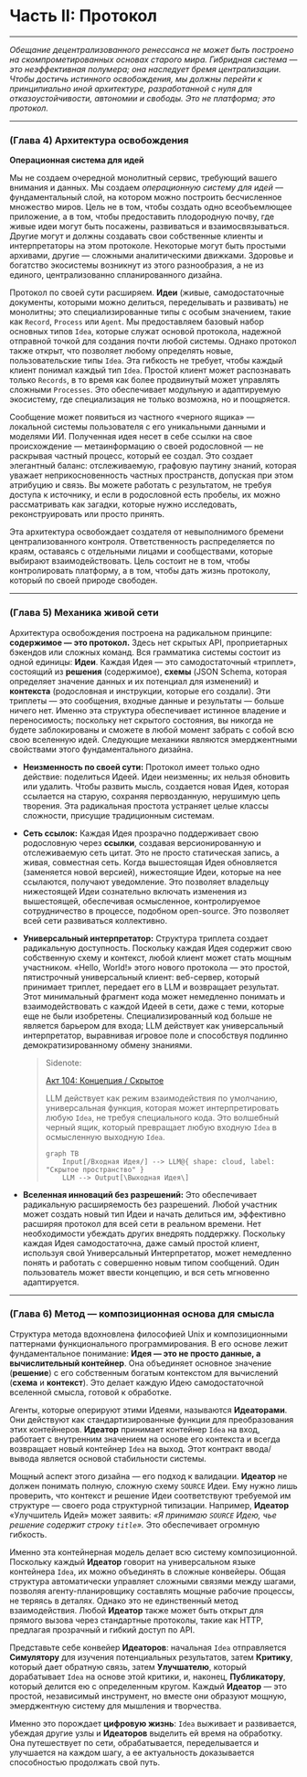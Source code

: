 # Часть II: Протокол

---

_Обещание децентрализованного ренессанса не может быть построено на скомпрометированных основах старого мира. Гибридная система — это неэффективная полумера; она наследует бремя централизации. Чтобы достичь истинного освобождения, мы должны перейти к принципиально иной архитектуре, разработанной с нуля для отказоустойчивости, автономии и свободы. Это не платформа; это протокол._

---

### (Глава 4) Архитектура освобождения

**Операционная система для идей**

Мы не создаем очередной монолитный сервис, требующий вашего внимания и данных. Мы создаем _операционную систему для идей_ — фундаментальный слой, на котором можно построить бесчисленное множество миров. Цель не в том, чтобы создать одно всеобъемлющее приложение, а в том, чтобы предоставить плодородную почву, где живые идеи могут быть посажены, развиваться и взаимосвязываться. Другие могут и должны создавать свои собственные клиенты и интерпретаторы на этом протоколе. Некоторые могут быть простыми архивами, другие — сложными аналитическими движками. Здоровье и богатство экосистемы возникнут из этого разнообразия, а не из единого, централизованно спланированного дизайна.

Протокол по своей сути расширяем. **Идеи** (живые, самодостаточные документы, которыми можно делиться, переделывать и развивать) не монолитны; это специализированные типы с особым значением, такие как `Record`, `Process` или `Agent`. Мы предоставляем базовый набор основных типов `Idea`, которые служат основой протокола, надежной отправной точкой для создания почти любой системы. Однако протокол также открыт, что позволяет любому определять новые, пользовательские типы `Idea`. Эта гибкость не требует, чтобы каждый клиент понимал каждый тип `Idea`. Простой клиент может распознавать только `Records`, в то время как более продвинутый может управлять сложными `Processes`. Это обеспечивает модульную и адаптируемую экосистему, где специализация не только возможна, но и поощряется.


Сообщение может появиться из частного «черного ящика» — локальной системы пользователя с его уникальными данными и моделями ИИ. Полученная идея несет в себе ссылки на свое происхождение — метаинформацию о своей родословной — не раскрывая частный процесс, который ее создал. Это создает элегантный баланс: отслеживаемую, графовую паутину знаний, которая уважает неприкосновенность частных пространств, допуская при этом атрибуцию и связь. Вы можете работать с результатом, не требуя доступа к источнику, и если в родословной есть пробелы, их можно рассматривать как загадки, которые нужно исследовать, реконструировать или просто принять.

Эта архитектура освобождает создателя от невыполнимого бремени централизованного контроля. Ответственность распределяется по краям, оставаясь с отдельными лицами и сообществами, которые выбирают взаимодействовать. Цель состоит не в том, чтобы контролировать платформу, а в том, чтобы дать жизнь протоколу, который по своей природе свободен.

---

### (Глава 5) Механика живой сети

Архитектура освобождения построена на радикальном принципе: **содержимое — это протокол.** Здесь нет скрытых API, проприетарных бэкендов или сложных команд. Вся грамматика системы состоит из одной единицы: **Идеи**. Каждая Идея — это самодостаточный «триплет», состоящий из **решения** (содержимое), **схемы** (JSON Schema, которая определяет значение данных и их потенциал для изменений) и **контекста** (родословная и инструкции, которые его создали). Эти триплеты — это сообщения, входные данные и результаты — больше ничего нет. Именно эта структура обеспечивает истинное владение и переносимость; поскольку нет скрытого состояния, вы никогда не будете заблокированы и сможете в любой момент забрать с собой всю свою вселенную идей. Следующие механики являются эмерджентными свойствами этого фундаментального дизайна.


- **Неизменность по своей сути:** Протокол имеет только одно действие: поделиться Идеей. Идеи неизменны; их нельзя обновить или удалить. Чтобы развить мысль, создается новая Идея, которая ссылается на старую, сохраняя первозданную, нерушимую цепь творения. Эта радикальная простота устраняет целые классы сложности, присущие традиционным системам.

- **Сеть ссылок:** Каждая Идея прозрачно поддерживает свою родословную через **ссылки**, создавая версионированную и отслеживаемую сеть цитат. Это не просто статическая запись, а живая, совместная сеть. Когда вышестоящая Идея обновляется (заменяется новой версией), нижестоящие Идеи, которые на нее ссылаются, получают уведомление. Это позволяет владельцу нижестоящей Идеи сознательно включать изменения из вышестоящей, обеспечивая осмысленное, контролируемое сотрудничество в процессе, подобном open-source. Это позволяет всей сети развиваться коллективно.

- **Универсальный интерпретатор:** Структура триплета создает радикальную доступность. Поскольку каждая Идея содержит свою собственную схему и контекст, любой клиент может стать мощным участником. «Hello, World!» этого нового протокола — это простой, пятистрочный универсальный клиент: веб-сервер, который принимает триплет, передает его в LLM и возвращает результат. Этот минимальный фрагмент кода может немедленно понимать и взаимодействовать с каждой Идеей в сети, даже с теми, которые еще не были изобретены. Специализированный код больше не является барьером для входа; LLM действует как универсальный интерпретатор, выравнивая игровое поле и способствуя подлинно демократизированному обмену знаниями.

  > Sidenote:
  >
  > [Акт 104: Концепция / Скрытое](../rfc/104_concept_latent_.md)
  >
  > LLM действует как режим взаимодействия по умолчанию, универсальная функция, которая может интерпретировать любую `Idea`, не требуя специального кода. Это волшебный черный ящик, который превращает любую входную `Idea` в осмысленную выходную `Idea`.
  >
  > ```mermaid
  > graph TB
  >     Input[/Входная Идея/] --> LLM@{ shape: cloud, label: "Скрытое пространство" }
  >     LLM --> Output[\Выходная Идея\]
  > ```

- **Вселенная инноваций без разрешений:** Это обеспечивает радикальную расширяемость без разрешений. Любой участник может создать новый тип Идеи и начать делиться им, эффективно расширяя протокол для всей сети в реальном времени. Нет необходимости убеждать других внедрять поддержку. Поскольку каждая Идея самодостаточна, даже самый простой клиент, используя свой Универсальный Интерпретатор, может немедленно понять и работать с совершенно новым типом сообщений. Один пользователь может ввести концепцию, и вся сеть мгновенно адаптируется.

---

### (Глава 6) Метод — композиционная основа для смысла

Структура метода вдохновлена философией Unix и композиционными паттернами функционального программирования. В его основе лежит фундаментальное понимание: **Идея — это не просто данные, а вычислительный контейнер**. Она объединяет основное значение (**решение**) с его собственным богатым контекстом для вычислений (**схема** и **контекст**). Это делает каждую Идею самодостаточной вселенной смысла, готовой к обработке.


Агенты, которые оперируют этими Идеями, называются **Идеаторами**. Они действуют как стандартизированные функции для преобразования этих контейнеров. **Идеатор** принимает контейнер `Idea` на вход, работает с внутренним значением на основе его контекста и всегда возвращает новый контейнер `Idea` на выход. Этот контракт ввода/вывода является основой стабильности системы.


Мощный аспект этого дизайна — его подход к валидации. **Идеатор** не должен понимать полную, сложную схему `SOURCE` Идеи. Ему нужно лишь проверить, что контекст и решение Идеи соответствуют требуемой им структуре — своего рода структурной типизации. Например, **Идеатор** «Улучшитель Идей» может заявить: _«Я принимаю `SOURCE` Идею, чье решение содержит строку `title`»._ Это обеспечивает огромную гибкость.

Именно эта контейнерная модель делает всю систему композиционной. Поскольку каждый **Идеатор** говорит на универсальном языке контейнера `Idea`, их можно объединять в сложные конвейеры. Общая структура автоматически управляет сложными связями между шагами, позволяя агенту-планировщику составлять мощные рабочие процессы, не теряясь в деталях. Однако это не единственный метод взаимодействия. Любой **Идеатор** также может быть открыт для прямого вызова через стандартные протоколы, такие как HTTP, предлагая прозрачный и гибкий доступ по API.

Представьте себе конвейер **Идеаторов**: начальная `Idea` отправляется **Симулятору** для изучения потенциальных результатов, затем **Критику**, который дает обратную связь, затем **Улучшателю**, который дорабатывает `Idea` на основе этой критики, и, наконец, **Публикатору**, который делится ею с определенным кругом. Каждый **Идеатор** — это простой, независимый инструмент, но вместе они образуют мощную, эмерджентную систему для мышления и творчества.

Именно это порождает **цифровую жизнь**: `Idea` выживает и развивается, убеждая другие узлы и **Идеаторов** выделить ей время на обработку. Она путешествует по сети, обрабатывается, переделывается и улучшается на каждом шагу, а ее актуальность доказывается способностью продолжать свой путь.